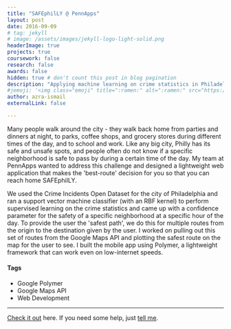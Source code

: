 ```yaml
---
title: "SAFEphilLY @ PennApps"
layout: post
date: 2016-09-09
# tag: jekyll
# image: /assets/images/jekyll-logo-light-solid.png
headerImage: true
projects: true
coursework: false
research: false
awards: false
hidden: true # don't count this post in blog pagination
description: "Applying machine learning on crime statistics in Philadelphia to determine the safest walking path from point A to B"
#jemoji: '<img class="emoji" title=":ramen:" alt=":ramen:" src="https://assets.github.com/images/icons/emoji/unicode/1f35c.png" height="20" width="20" align="absmiddle">'
author: azra-ismail
externalLink: false

---
```


Many people walk around the city - they walk back home from parties and dinners at night, to parks, coffee shops, and grocery stores during different times of the day, and to school and work. Like any big city, Philly has its safe and unsafe spots, and people often do not know if a specific neighborhood is safe to pass by during a certain time of the day. My team at PennApps wanted to address this challenge and designed a lightweight web application that makes the 'best-route' decision for you so that you can reach home SAFEphilLY.

We used the Crime Incidents Open Dataset for the city of Philadelphia and ran a support vector machine classifier (with an RBF kernel) to perform supervised learning on the crime statistics and came up with a confidence parameter for the safety of a specific neighborhood at a specific hour of the day. To provide the user the 'safest path', we do this for multiple routes from the origin to the destination given by the user. I worked on pulling out this set of routes from the Google Maps API and plotting the safest route on the map for the user to see. I built the mobile app using Polymer, a lightweight framework that can work even on low-internet speeds.

#### Tags

- Google Polymer
- Google Maps API
- Web Development

---

[Check it out](http://devpost.com/software/dummy-qlr4ti) here.
If you need some help, just [tell me](http://github.com/aismail1997/aismail1997.github.io/issues).
